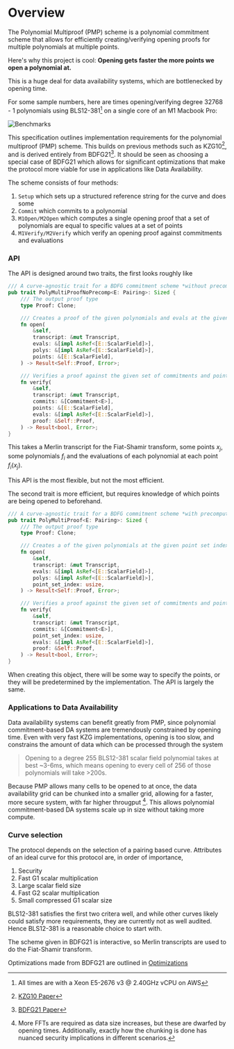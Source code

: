 # Overview

The Polynomial Multiproof (PMP) scheme is a polynomial commitment scheme that allows for efficiently creating/verifying opening proofs for multiple polynomials at multiple points. 

Here's why this project is cool: **Opening gets faster the more points we open a polynomial at.**

This is a huge deal for data availability systems, which are bottlenecked by opening time.

For some sample numbers, here are times opening/verifying degree 32768 - 1 polynomials using BLS12-381[^1] on a single core of an M1 Macbook Pro:

![Benchmarks](./m1cycl_32768.png)

This specification outlines implementation requirements for the polynomial multiproof (PMP) scheme.
This builds on previous methods such as KZG10[^2], and is derived entirely from BDFG21[^3]. 
It should be seen as choosing a special case of BDFG21 which allows for significant optimizations that make the protocol more viable for use in applications like Data Availability.

The scheme consists of four methods:

1. `Setup` which sets up a structured reference string for the curve and does some 
2. `Commit` which commits to a polynomial
3. `M1Open/M2Open` which computes a single opening proof that a set of polynomials are equal to specific values at a set of points
4. `M1Verify/M2Verify` which verify an opening proof against commitments and evaluations

### API

The API is designed around two traits, the first looks roughly like
```rust
/// A curve-agnostic trait for a BDFG commitment scheme *without precomputation*
pub trait PolyMultiProofNoPrecomp<E: Pairing>: Sized {
    /// The output proof type
    type Proof: Clone;

    /// Creates a proof of the given polynomials and evals at the given points
    fn open(
        &self,
        transcript: &mut Transcript,
        evals: &[impl AsRef<[E::ScalarField]>],
        polys: &[impl AsRef<[E::ScalarField]>],
        points: &[E::ScalarField],
    ) -> Result<Self::Proof, Error>;

    /// Verifies a proof against the given set of commitments and points
    fn verify(
        &self,
        transcript: &mut Transcript,
        commits: &[Commitment<E>],
        points: &[E::ScalarField],
        evals: &[impl AsRef<[E::ScalarField]>],
        proof: &Self::Proof,
    ) -> Result<bool, Error>;
}
```

This takes a Merlin transcript for the Fiat-Shamir transform, some points $x_j$, some polynomials $f_i$ and the evaluations of each polynomial at each point $f_i(x_j)$.

This API is the most flexible, but not the most efficient.

The second trait is more efficient, but requires knowledge of which points are being opened to beforehand.
```rust
/// A curve-agnostic trait for a BDFG commitment scheme *with precomputation*
pub trait PolyMultiProof<E: Pairing>: Sized {
    /// The output proof type
    type Proof: Clone;

    /// Creates a of the given polynomials at the given point set index
    fn open(
        &self,
        transcript: &mut Transcript,
        evals: &[impl AsRef<[E::ScalarField]>],
        polys: &[impl AsRef<[E::ScalarField]>],
        point_set_index: usize,
    ) -> Result<Self::Proof, Error>;

    /// Verifies a proof against the given set of commitments and points
    fn verify(
        &self,
        transcript: &mut Transcript,
        commits: &[Commitment<E>],
        point_set_index: usize,
        evals: &[impl AsRef<[E::ScalarField]>],
        proof: &Self::Proof,
    ) -> Result<bool, Error>;
}
```

When creating this object, there will be some way to specify the points, or they will be predetermined by the implementation. The API is largely the same.

### Applications to Data Availability
Data availability systems can benefit greatly from PMP, since polynomial commitment-based DA systems are tremendously constrained by opening time.
Even with very fast KZG implementations, opening is too slow, and constrains the amount of data which can be processed through the system

> Opening to a degree 255 BLS12-381 scalar field polynomial takes at best ~3-6ms, which means opening to every cell of 256 of those polynomials will take >200s.

Because PMP allows many cells to be opened to at once, the data availability grid can be chunked into a smaller grid, allowing for a faster, more secure system, with far higher througput [^4].
This allows polynomial commitment-based DA systems scale up in size without taking more compute.

### Curve selection

The protocol depends on the selection of a pairing based curve. 
Attributes of an ideal curve for this protocol are, in order of importance,
1. Security
2. Fast G1 scalar multiplication
3. Large scalar field size
4. Fast G2 scalar multiplication
5. Small compressed G1 scalar size

BLS12-381 satisfies the first two critera well, and while other curves likely could satisfy more requirements, they are currently not as well audited. Hence BLS12-381 is a reasonable choice to start with.

The scheme given in BDFG21 is interactive, so Merlin transcripts are used to do the Fiat-Shamir transform.

Optimizations made from BDFG21 are outlined in [Optimizations](./a_optimizations.md)

[^1]: All times are with a Xeon E5-2676 v3 @ 2.40GHz vCPU on AWS

[^2]: [KZG10 Paper](https://www.iacr.org/archive/asiacrypt2010/6477178/6477178.pdf)

[^3]: [BDFG21 Paper](https://eprint.iacr.org/2020/081.pdf)

[^4]: More FFTs are required as data size increases, but these are dwarfed by opening times. Additionally, exactly how the chunking is done has nuanced security implications in different scenarios. 
